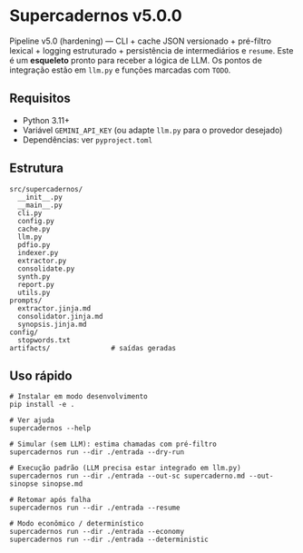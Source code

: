 # Supercadernos v5.0.0

Pipeline v5.0 (hardening) — CLI + cache JSON versionado + pré-filtro lexical + logging estruturado + persistência de intermediários e `resume`.
Este é um **esqueleto** pronto para receber a lógica de LLM. Os pontos de integração estão em `llm.py` e funções marcadas com `TODO`.

## Requisitos
- Python 3.11+
- Variável `GEMINI_API_KEY` (ou adapte `llm.py` para o provedor desejado)
- Dependências: ver `pyproject.toml`

## Estrutura
```
src/supercadernos/
  __init__.py
  __main__.py
  cli.py
  config.py
  cache.py
  llm.py
  pdfio.py
  indexer.py
  extractor.py
  consolidate.py
  synth.py
  report.py
  utils.py
prompts/
  extractor.jinja.md
  consolidator.jinja.md
  synopsis.jinja.md
config/
  stopwords.txt
artifacts/               # saídas geradas
```

## Uso rápido
```
# Instalar em modo desenvolvimento
pip install -e .

# Ver ajuda
supercadernos --help

# Simular (sem LLM): estima chamadas com pré-filtro
supercadernos run --dir ./entrada --dry-run

# Execução padrão (LLM precisa estar integrado em llm.py)
supercadernos run --dir ./entrada --out-sc supercaderno.md --out-sinopse sinopse.md

# Retomar após falha
supercadernos run --dir ./entrada --resume

# Modo econômico / determinístico
supercadernos run --dir ./entrada --economy
supercadernos run --dir ./entrada --deterministic
```

